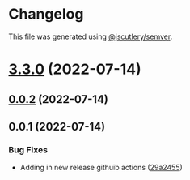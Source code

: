 # Changelog

This file was generated using [@jscutlery/semver](https://github.com/jscutlery/semver).

# [3.3.0](https://github.com/anatine/zod-plugins/compare/zod-mock-3.2.2...zod-mock-3.3.0) (2022-07-14)



## [0.0.2](https://github.com/anatine/zod-plugins/compare/zod-mock-0.0.1...zod-mock-0.0.2) (2022-07-14)



## 0.0.1 (2022-07-14)


### Bug Fixes

* Adding in new release githuib actions ([29a2455](https://github.com/anatine/zod-plugins/commit/29a2455161f7021df9f933d0d8b200a08fe31fde))
